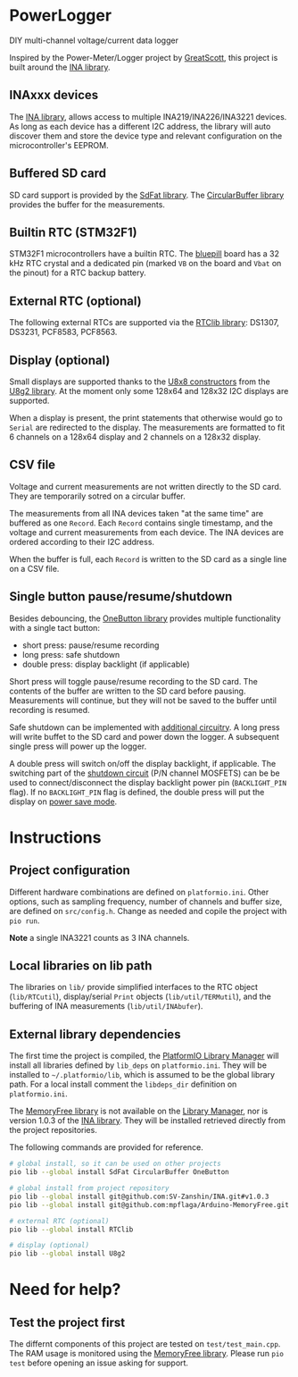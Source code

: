 # PowerLogger
DIY multi-channel voltage/current data logger

Inspired by the Power-Meter/Logger project by [GreatScott][],
this project is built around the [INA library][INAlib].

## INAxxx devices
The [INA library][INAlib], allows access to multiple INA219/INA226/INA3221 devices.
As long as each device has a different I2C address, the library will
auto discover them and store the device type and relevant configuration on the microcontroller's EEPROM.

## Buffered SD card
SD card support is provided by the [SdFat library][SdFat].
The [CircularBuffer library][Buffer] provides the buffer for the measurements.

## Builtin RTC (STM32F1)
STM32F1 microcontrollers have a builtin RTC.
The [bluepill][] board has a 32 kHz RTC crystal
and a dedicated pin (marked `VB` on the board and `Vbat` on the pinout)
for a RTC backup battery.

## External RTC (optional)
The following external RTCs are supported via the [RTClib library][RTClib]:
DS1307, DS3231, PCF8583, PCF8563.

## Display (optional)
Small displays are supported thanks to the [U8x8 constructors][U8x8]
from the [U8g2 library][U8g2]. At the moment only some 128x64 and 128x32 I2C
displays are supported.

When a display is present, the print statements that otherwise would go to
`Serial` are redirected to the display. The measurements are formatted
to fit 6 channels on a 128x64 display and 2 channels on a 128x32 display.

## CSV file
Voltage and current measurements are not written directly to the SD card.
They are temporarily sotred on a circular buffer.

The measurements from all INA devices taken "at the same time"
are buffered as one `Record`.
Each `Record` contains single timestamp, and the
voltage and current measurements from each device.
The INA devices are ordered according to their I2C address.

When the buffer is full, each `Record` is written to the SD card
as a single line on a CSV file.

## Single button pause/resume/shutdown
Besides debouncing, the [OneButton library][OneButton] provides
multiple functionality with a single tact button:
- short press: pause/resume recording
- long press: safe shutdown
- double press: display backlight (if applicable)

Short press will toggle pause/resume recording to the SD card.
The contents of the buffer are written to the SD card before pausing.
Measurements will continue, but they will not be saved to the buffer
until recording is resumed.

Safe shutdown can be implemented with [additional circuitry][softpower].
A long press will write buffet to the SD card and power down the logger.
A subsequent single press will power up the logger.

A double press will switch on/off the display backlight, if applicable.
The switching part of the [shutdown circuit][softpower] (P/N channel MOSFETS)
can be be used to connect/disconnect the display backlight power pin (`BACKLIGHT_PIN` flag).
If no `BACKLIGHT_PIN` flag is defined, the double press will put the display
on [power save mode][U8x8].

# Instructions

## Project configuration
Different hardware combinations are defined on `platformio.ini`.
Other options, such as sampling frequency, number of channels and buffer size,
are defined on  `src/config.h`. Change as needed and copile the project with `pio run`.

**Note** a single INA3221 counts as 3 INA channels.

## Local libraries on lib path
The libraries on `lib/` provide simplified interfaces to the RTC object (`lib/RTCutil`),
display/serial `Print` objects (`lib/util/TERMutil`),
and the buffering of INA measurements (`lib/util/INAbufer`).

## External library dependencies
The first time the project is compiled, the [PlatformIO Library Manager][piolib]
will install all libraries defined by `lib_deps` on  `platformio.ini`.
They will be installed to `~/.platformio/lib`, which is assumed to be the global library path.
For a local install comment the `libdeps_dir` definition on `platformio.ini`.

The [MemoryFree library][MemoryFree] is not available on the [Library Manager][piolib],
nor is version 1.0.3 of the [INA library][INAlib].
They will be installed retrieved directly from the project repositories.

The following commands are provided for reference.
```bash
# global install, so it can be used on other projects
pio lib --global install SdFat CircularBuffer OneButton

# global install from project repository
pio lib --global install git@github.com:SV-Zanshin/INA.git#v1.0.3
pio lib --global install git@github.com:mpflaga/Arduino-MemoryFree.git

# external RTC (optional)
pio lib --global install RTClib

# display (optional)
pio lib --global install U8g2
```

# Need for help?
## Test the project first
The differnt components of this project are tested on `test/test_main.cpp`.
The RAM usage is monitored using the [MemoryFree library][MemoryFree].
Please run `pio test` before opening an issue asking for support.

[GreatScott]: https://www.instructables.com/id/Make-Your-Own-Power-MeterLogger/
[bluepill]:   https://wiki.stm32duino.com/index.php?title=Blue_Pill
[softpower]:  http://www.mosaic-industries.com/embedded-systems/microcontroller-projects/electronic-circuits/push-button-switch-turn-on/microcontroller-latching-on-off

[piolib]:  http://docs.platformio.org/en/latest/librarymanager/index.html
[INAlib]:  https://github.com/SV-Zanshin/INA
[INAfork]: https://github.com/avaldebe/INA/tree/stm32f1
[SdFat]:   https://github.com/greiman/SdFat
[Buffer]:  https://github.com/rlogiacco/CircularBuffer
[OneButton]: https://github.com/mathertel/OneButton
[RTClib]:  https://github.com/adafruit/RTClib
[U8g2]:    https://github.com/olikraus/u8g2
[U8x8]:    https://github.com/olikraus/u8g2/wiki/u8x8reference
[MemoryFree]: https://github.com/mpflaga/Arduino-MemoryFree
